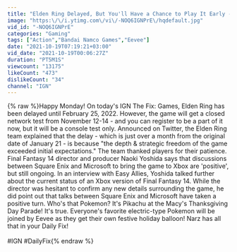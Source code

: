 ```yaml
---
title: "Elden Ring Delayed, But You'll Have a Chance to Play It Early - IGN Daily Fix"
image: "https:\/\/i.ytimg.com\/vi\/-NOQ6IGNPrE\/hqdefault.jpg"
vid_id: "-NOQ6IGNPrE"
categories: "Gaming"
tags: ["Action","Bandai Namco Games","Eevee"]
date: "2021-10-19T07:19:21+03:00"
vid_date: "2021-10-19T00:06:27Z"
duration: "PT5M1S"
viewcount: "13175"
likeCount: "473"
dislikeCount: "34"
channel: "IGN"
---
```

{% raw %}Happy Monday! On today's IGN The Fix: Games,   Elden Ring has been delayed until February 25, 2022. However, the game will get a closed network test from November 12-14 - and you can register to be a part of it now, but it will be a console test only.  Announced on Twitter, the Elden Ring team explained that the delay - which is just over a month from the original date of January 21 - is because &quot;the depth &amp; strategic freedom of the game exceeded initial expectations.&quot; The team thanked players for their patience.  Final Fantasy 14 director and producer Naoki Yoshida says that discussions between Square Enix and Microsoft to bring the game to Xbox are 'positive', but still ongoing. In an interview with Easy Allies, Yoshida talked further about the current status of an Xbox version of Final Fantasy 14. While the director was hesitant to confirm any new details surrounding the game, he did point out that talks between Square Enix and Microsoft have taken a positive turn.  Who's that Pokemon? It's Pikachu at the Macy's Thanksgiving Day Parade! It's true. Everyone's favorite electric-type Pokemon will be joined by Eevee as they get their own festive holiday balloon!  Narz has all that in your Daily Fix!<br /><br />#IGN #DailyFix{% endraw %}
